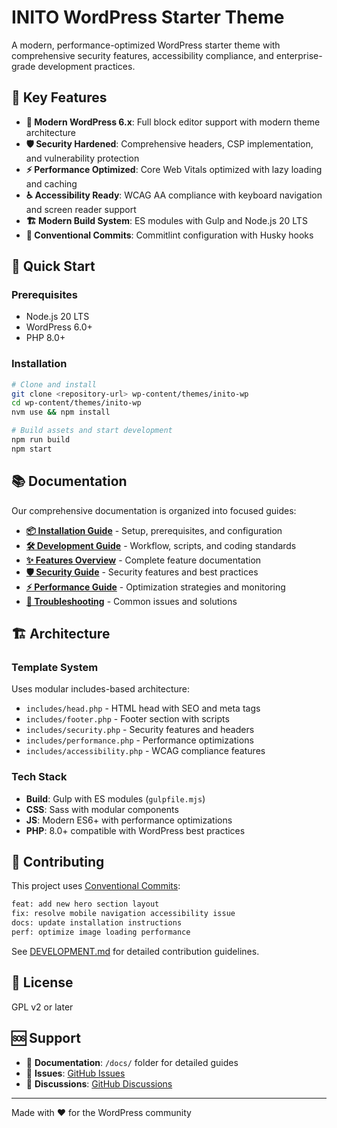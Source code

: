 # INITO WordPress Starter Theme

A modern, performance-optimized WordPress starter theme with comprehensive security features, accessibility compliance, and enterprise-grade development practices.

## 🚀 Key Features

- **🎨 Modern WordPress 6.x**: Full block editor support with modern theme architecture
- **🛡️ Security Hardened**: Comprehensive headers, CSP implementation, and vulnerability protection
- **⚡ Performance Optimized**: Core Web Vitals optimized with lazy loading and caching
- **♿ Accessibility Ready**: WCAG AA compliance with keyboard navigation and screen reader support
- **🏗️ Modern Build System**: ES modules with Gulp and Node.js 20 LTS
- **📝 Conventional Commits**: Commitlint configuration with Husky hooks

## 🎯 Quick Start

### Prerequisites

- Node.js 20 LTS
- WordPress 6.0+
- PHP 8.0+

### Installation

```bash
# Clone and install
git clone <repository-url> wp-content/themes/inito-wp
cd wp-content/themes/inito-wp
nvm use && npm install

# Build assets and start development
npm run build
npm start
```

## 📚 Documentation

Our comprehensive documentation is organized into focused guides:

- **[📦 Installation Guide](docs/INSTALLATION.md)** - Setup, prerequisites, and configuration
- **[🛠️ Development Guide](docs/DEVELOPMENT.md)** - Workflow, scripts, and coding standards
- **[✨ Features Overview](docs/FEATURES.md)** - Complete feature documentation
- **[🛡️ Security Guide](docs/SECURITY.md)** - Security features and best practices
- **[⚡ Performance Guide](docs/PERFORMANCE.md)** - Optimization strategies and monitoring
- **[🔧 Troubleshooting](docs/TROUBLESHOOTING.md)** - Common issues and solutions

## 🏗️ Architecture

### Template System

Uses modular includes-based architecture:

- `includes/head.php` - HTML head with SEO and meta tags
- `includes/footer.php` - Footer section with scripts
- `includes/security.php` - Security features and headers
- `includes/performance.php` - Performance optimizations
- `includes/accessibility.php` - WCAG compliance features

### Tech Stack

- **Build**: Gulp with ES modules (`gulpfile.mjs`)
- **CSS**: Sass with modular components
- **JS**: Modern ES6+ with performance optimizations
- **PHP**: 8.0+ compatible with WordPress best practices

## 🤝 Contributing

This project uses [Conventional Commits](https://www.conventionalcommits.org/):

```bash
feat: add new hero section layout
fix: resolve mobile navigation accessibility issue
docs: update installation instructions
perf: optimize image loading performance
```

See [DEVELOPMENT.md](docs/DEVELOPMENT.md) for detailed contribution guidelines.

## 📄 License

GPL v2 or later

## 🆘 Support

- 📖 **Documentation**: `/docs/` folder for detailed guides
- 🐛 **Issues**: [GitHub Issues](repository-issues-url)
- 💬 **Discussions**: [GitHub Discussions](repository-discussions-url)

---

Made with ❤️ for the WordPress community
